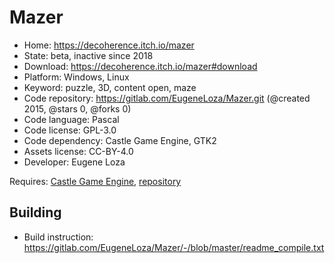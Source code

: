 # Mazer

- Home: https://decoherence.itch.io/mazer
- State: beta, inactive since 2018
- Download: https://decoherence.itch.io/mazer#download
- Platform: Windows, Linux
- Keyword: puzzle, 3D, content open, maze
- Code repository: https://gitlab.com/EugeneLoza/Mazer.git (@created 2015, @stars 0, @forks 0)
- Code language: Pascal
- Code license: GPL-3.0
- Code dependency: Castle Game Engine, GTK2
- Assets license: CC-BY-4.0
- Developer: Eugene Loza

Requires: [Castle Game Engine](https://castle-engine.io/index.php), [repository](https://github.com/castle-engine/castle-engine)

## Building

- Build instruction: https://gitlab.com/EugeneLoza/Mazer/-/blob/master/readme_compile.txt
